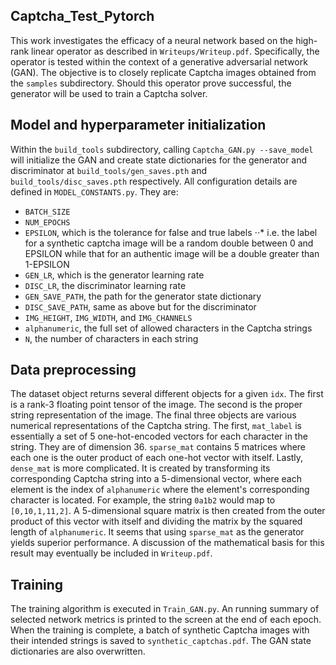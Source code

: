 Captcha_Test_Pytorch
------

This work investigates the efficacy of a neural network based on the high-rank linear operator as described in `Writeups/Writeup.pdf`. Specifically, the operator is tested within the context of a generative adversarial network (GAN). The objective is to closely replicate Captcha images obtained from the `samples` subdirectory. Should this operator prove successful, the generator will be used to train a Captcha solver.

## Model and hyperparameter initialization
Within the `build_tools` subdirectory, calling `Captcha_GAN.py --save_model` will initialize the GAN and create state dictionaries for the generator and discriminator at `build_tools/gen_saves.pth` and `build_tools/disc_saves.pth` respectively. All configuration details are defined in `MODEL_CONSTANTS.py`. They are:
* `BATCH_SIZE`
* `NUM_EPOCHS`
* `EPSILON`, which is the tolerance for false and true labels
⋅⋅* i.e. the label for a synthetic captcha image will be a random double between 0 and EPSILON while that for an authentic image will be a double greater than 1-EPSILON
* `GEN_LR`, which is the generator learning rate
* `DISC_LR`, the discriminator learning rate
* `GEN_SAVE_PATH`, the path for the generator state dictionary
* `DISC_SAVE_PATH`, same as above but for the discriminator
* `IMG_HEIGHT`, `IMG_WIDTH`, and `IMG_CHANNELS`
* `alphanumeric`, the full set of allowed characters in the Captcha strings
* `N`, the number of characters in each string

## Data preprocessing
The dataset object returns several different objects for a given `idx`. The first is a rank-3 floating point tensor of the image. The second is the proper string representation of the image. The final three objects are various numerical representations of the Captcha string. The first, `mat_label` is essentially a set of 5 one-hot-encoded vectors for each character in the string. They are of dimension 36. `sparse_mat` contains 5 matrices where each one is the outer product of each one-hot vector with itself. Lastly, `dense_mat` is more complicated. It is created by transforming its corresponding Captcha string into a 5-dimensional vector, where each element is the index of `alphanumeric` where the element's corresponding character is located. For example, the string `0a1b2` would map to `[0,10,1,11,2]`. A 5-dimensional square matrix is then created from the outer product of this vector with itself and dividing the matrix by the squared length of `alphanumeric`. It seems that using `sparse_mat` as the generator yields superior performance. A discussion of the mathematical basis for this result may eventually be included in `Writeup.pdf`.

## Training
The training algorithm is executed in `Train_GAN.py`. An running summary of selected network metrics is printed to the screen at the end of each epoch. When the training is complete, a batch of synthetic Captcha images with their intended strings is saved to `synthetic_captchas.pdf`. The GAN state dictionaries are also overwritten.
